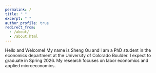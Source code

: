 ```yaml
---
permalink: /
title: " "
excerpt: " "
author_profile: true
redirect_from: 
  - /about/
  - /about.html
---
```


Hello and Welcome! My name is Sheng Qu and I am a PhD student in the economics department at the University of Colorado Boulder. I expect to graduate in Spring 2026. My research focuses on labor economics and applied microeconomics. 
